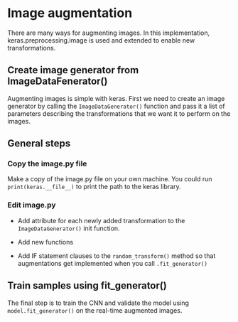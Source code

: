 # Image augmentation

There are many ways for augmenting images. In this implementation, keras.preprocessing.image is used and extended to enable new transformations.

## Create image generator from ImageDataFenerator()

Augmenting images is simple with keras. First we need to create an image generator by calling the `ImageDataGenerator()` function and pass it a list of parameters describing the transformations that we want it to perform on the images.

## General steps

### Copy the image.py file

Make a copy of the image.py file on your own machine. You could run `print(keras.__file__)` to print the path to the keras library.

### Edit image.py

- Add attribute for each newly added transformation to the `ImageDataGenerator()` init function.

- Add new functions

- Add IF statement clauses to the `random_transform()` method so that augmentations get implemented when you call `.fit_generator()`

## Train samples using fit_generator()

The final step is to train the CNN and validate the model using `model.fit_generator()` on the real-time augmented images.
